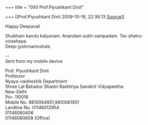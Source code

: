 +++
title = "000 Prof.Piyushkant Dixit"

+++
[[Prof.Piyushkant Dixit	2009-10-16, 22:36:13 [Source](https://groups.google.com/g/bvparishat/c/luHTMY4ALCE)]]



Happy Deepavali

Shubham karotu kalyanam. Anandam sukh-sampadam. Tav shatru-vinashaya.  
Deep-jyotirnamostute.

--  
Sent from my mobile device

Prof. Piyushkant Dixit  
Professor  
Nyaya-vaisheshik Department  
Shree Lal Bahadur Shastri Rashtriya Sanskrit Vidyapeetha  
New-Delhi  
Pin- 110016  
Mobile No. 9810064951,9810061951  
Landline No. 01146012954  
01146060406  
01146060608 (Office)  

